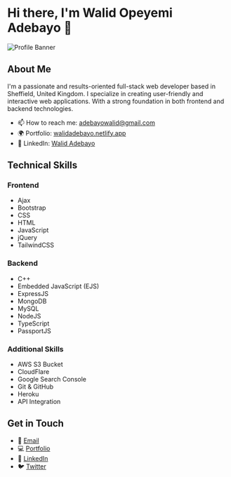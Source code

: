 # Hi there, I'm Walid Opeyemi Adebayo 👋

![Profile Banner](path_to_your_banner_image)

## About Me

I'm a passionate and results-oriented full-stack web developer based in Sheffield, United Kingdom. I specialize in creating user-friendly and interactive web applications. With a strong foundation in both frontend and backend technologies.

- 📫 How to reach me: adebayowalid@gmail.com
- 🌍 Portfolio: [walidadebayo.netlify.app](https://walidadebayo.netlify.app)
- 💼 LinkedIn: [Walid Adebayo](https://www.linkedin.com/in/iamadeal)

## Technical Skills

### Frontend
- Ajax
- Bootstrap
- CSS
- HTML
- JavaScript
- jQuery
- TailwindCSS

### Backend
- C++
- Embedded JavaScript (EJS)
- ExpressJS
- MongoDB
- MySQL
- NodeJS
- TypeScript
- PassportJS

### Additional Skills
- AWS S3 Bucket
- CloudFlare
- Google Search Console
- Git & GitHub
- Heroku
- API Integration

## Get in Touch

- 📧 [Email](mailto:adebayowalid@gmail.com)
- 💻 [Portfolio](https://walidadebayo.netlify.app)
- 👔 [LinkedIn](https://www.linkedin.com/in/iamadeal)
- 🐦 [Twitter]([your-twitter-handle](https://x.com/iamadeal_))
